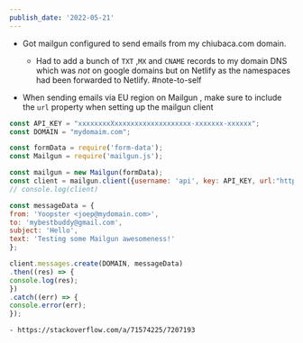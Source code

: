 ```yaml
---
publish_date: '2022-05-21'
---
```

- Got mailgun configured to send emails from my chiubaca.com domain. 
	-  Had to add a bunch of `TXT` ,`MX` and `CNAME` records to my domain DNS which was _not_ on google domains but on Netlify as the namespaces had been forwarded to Netlify. #note-to-self

- When sending emails via EU region on Mailgun , make sure to include the `url` property when setting up the mailgun client

```javascript
const API_KEY = "xxxxxxxxXxxxxxxxxxxxxxxxxxxx-xxxxxxx-xxxxxx";
const DOMAIN = "mydomaim.com";

const formData = require('form-data');
const Mailgun = require('mailgun.js');

const mailgun = new Mailgun(formData);
const client = mailgun.client({username: 'api', key: API_KEY, url:"https://api.eu.mailgun.net"});
// console.log(client)

const messageData = {
from: 'Yoopster <joep@mydomain.com>',
to: 'mybestbuddy@gmail.com',
subject: 'Hello',
text: 'Testing some Mailgun awesomeness!'
};

client.messages.create(DOMAIN, messageData)
.then((res) => {
console.log(res);
})
.catch((err) => {
console.error(err);
});
```

	- https://stackoverflow.com/a/71574225/7207193
